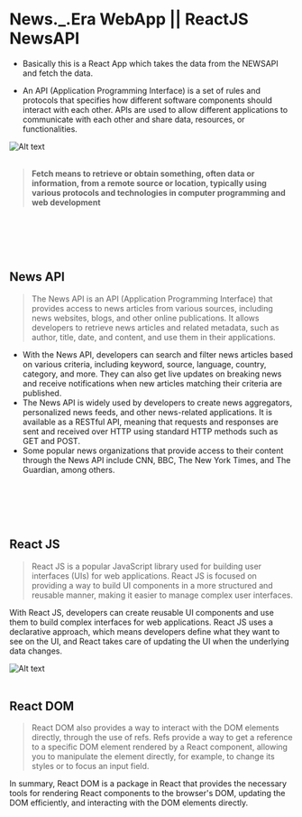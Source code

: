 # **News._.Era WebApp || ReactJS NewsAPI**

+ Basically this is a React App which takes the data from the NEWSAPI and fetch the data.

+ An API (Application Programming Interface) is a set of rules and protocols that specifies how different software components should interact with each other. APIs are used to allow different applications to communicate with each other and share data, resources, or functionalities.

<img src="./public/images/Napi.png" alt="Alt text" title="Optional title">
<br />
<br />

> **Fetch means to retrieve or obtain something, often data or information, from a remote source or location, typically using various protocols and technologies in computer programming and web development**

>
>

<br /><br /><br /><br />
## **News API**

> The News API is an API (Application Programming Interface) that provides access to news articles from various sources, including news websites, blogs, and other online publications. It allows developers to retrieve news articles and related metadata, such as author, title, date, and content, and use them in their applications.
+ With the News API, developers can search and filter news articles based on various criteria, including keyword, source, language, country, category, and more. They can also get live updates on breaking news and receive notifications when new articles matching their criteria are published.
+ The News API is widely used by developers to create news aggregators, personalized news feeds, and other news-related applications. It is available as a RESTful API, meaning that requests and responses are sent and received over HTTP using standard HTTP methods such as GET and POST.
+ Some popular news organizations that provide access to their content through the News API include CNN, BBC, The New York Times, and The Guardian, among others.


> 
<br /><br /><br /><br />
## **React JS**
> React JS is a popular JavaScript library used for building user interfaces (UIs) for web applications. React JS is focused on providing a way to build UI components in a more structured and reusable manner, making it easier to manage complex user interfaces.

With React JS, developers can create reusable UI components and use them to build complex interfaces for web applications. React JS uses a declarative approach, which means developers define what they want to see on the UI, and React takes care of updating the UI when the underlying data changes.

<img src="./public/images/withapi.png" alt="Alt text" title="Optional title">
<br /><br />

## **React DOM**
>React DOM also provides a way to interact with the DOM elements directly, through the use of refs. Refs provide a way to get a reference to a specific DOM element rendered by a React component, allowing you to manipulate the element directly, for example, to change its styles or to focus an input field.

In summary, React DOM is a package in React that provides the necessary tools for rendering React components to the browser's DOM, updating the DOM efficiently, and interacting with the DOM elements directly.
